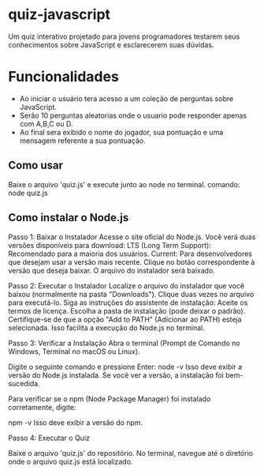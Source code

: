 # quiz-javascript

Um quiz interativo projetado para jovens programadores testarem seus conhecimentos sobre JavaScript e esclarecerem suas dúvidas.

# Funcionalidades

- Ao iniciar o usuário tera acesso a um coleção de perguntas sobre JavaScript.
- Serão 10 perguntas aleatorias onde o usuario pode responder apenas com A,B,C ou D.
- Ao final sera exibido o nome do jogador, sua pontuação e uma mensagem referente a sua pontuação.

## Como usar

Baixe o arquivo 'quiz.js' e execute junto ao node no terminal.
comando: node quiz.js

## Como instalar o Node.js

Passo 1: Baixar o Instalador
Acesse o site oficial do Node.js.
Você verá duas versões disponíveis para download:
LTS (Long Term Support): Recomendado para a maioria dos usuários.
Current: Para desenvolvedores que desejam usar a versão mais recente.
Clique no botão correspondente à versão que deseja baixar. O arquivo do instalador será baixado.

Passo 2: Executar o Instalador
Localize o arquivo do instalador que você baixou (normalmente na pasta "Downloads").
Clique duas vezes no arquivo para executá-lo.
Siga as instruções do assistente de instalação:
Aceite os termos de licença.
Escolha a pasta de instalação (pode deixar o padrão).
Certifique-se de que a opção "Add to PATH" (Adicionar ao PATH) esteja selecionada. Isso facilita a execução do Node.js no terminal.

Passo 3: Verificar a Instalação
Abra o terminal (Prompt de Comando no Windows, Terminal no macOS ou Linux).

Digite o seguinte comando e pressione Enter:
node -v
Isso deve exibir a versão do Node.js instalada. Se você ver a versão, a instalação foi bem-sucedida.

Para verificar se o npm (Node Package Manager) foi instalado corretamente, digite:

npm -v
Isso deve exibir a versão do npm.

Passo 4: Executar o Quiz

Baixe o arquivo 'quiz.js' do repositório.
No terminal, navegue até o diretório onde o arquivo quiz.js está localizado.
